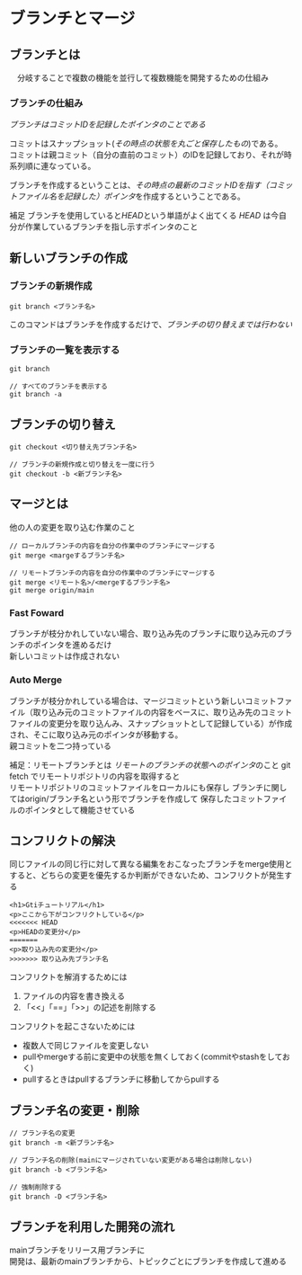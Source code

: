 # ブランチとマージ
## ブランチとは
　分岐することで複数の機能を並行して複数機能を開発するための仕組み

### ブランチの仕組み

*ブランチはコミットIDを記録したポインタのことである*

コミットはスナップショット(*その時点の状態を丸ごと保存したもの*)である。<br>
コミットは親コミット（自分の直前のコミット）のIDを記録しており、それが時系列順に連なっている。

ブランチを作成するということは、*その時点の最新のコミットIDを指す（コミットファイル名を記録した）ポインタ*を作成するということである。

補足
ブランチを使用していると*HEAD*という単語がよく出てくる
*HEAD* は今自分が作業しているブランチを指し示すポインタのこと

## 新しいブランチの作成
### ブランチの新規作成
```
git branch <ブランチ名>
```

このコマンドはブランチを作成するだけで、*ブランチの切り替えまでは行わない*

### ブランチの一覧を表示する
```
git branch

// すべてのブランチを表示する
git branch -a
```


## ブランチの切り替え
```
git checkout <切り替え先ブランチ名>

// ブランチの新規作成と切り替えを一度に行う
git checkout -b <新ブランチ名>
```

## マージとは
他の人の変更を取り込む作業のこと
```
// ローカルブランチの内容を自分の作業中のブランチにマージする
git merge <margeするブランチ名>

// リモートブランチの内容を自分の作業中のブランチにマージする
git merge <リモート名>/<mergeするブランチ名>
git merge origin/main
```

###  Fast Foward
ブランチが枝分かれしていない場合、取り込み先のブランチに取り込み元のブランチのポインタを進めるだけ<br>
新しいコミットは作成されない

### Auto Merge
ブランチが枝分かれしている場合は、マージコミットという新しいコミットファイル（取り込み元のコミットファイルの内容をベースに、取り込み先のコミットファイルの変更分を取り込んみ、スナップショットとして記録している）が作成され、そこに取り込み元のポインタが移動する。<br>
親コミットを二つ持っている

補足：リモートブランチとは
*リモートのブランチの状態へのポインタ*のこと
git fetch でリモートリポジトリの内容を取得すると<br>
リモートリポジトリのコミットファイルをローカルにも保存し
ブランチに関してはorigin/ブランチ名という形でブランチを作成して
保存したコミットファイルのポインタとして機能させている

## コンフリクトの解決
同じファイルの同じ行に対して異なる編集をおこなったブランチをmerge使用とすると、どちらの変更を優先するか判断ができないため、コンフリクトが発生する
```
<h1>Gtiチュートリアル</h1>
<p>ここから下がコンフリクトしている</p>
<<<<<<< HEAD
<p>HEADの変更分</p>
=======
<p>取り込み先の変更分</p>
>>>>>>> 取り込み先ブランチ名
```

コンフリクトを解消するためには
1. ファイルの内容を書き換える
2. 「<<」「==」「>>」の記述を削除する

コンフリクトを起こさないためには
* 複数人で同じファイルを変更しない
* pullやmergeする前に変更中の状態を無くしておく(commitやstashをしておく)
* pullするときはpullするブランチに移動してからpullする


## ブランチ名の変更・削除
```
// ブランチ名の変更
git branch -m <新ブランチ名>

// ブランチ名の削除(mainにマージされていない変更がある場合は削除しない)
git branch -b <ブランチ名>

// 強制削除する
git branch -D <ブランチ名>
```


## ブランチを利用した開発の流れ
mainブランチをリリース用ブランチに<br>
開発は、最新のmainブランチから、トピックごとにブランチを作成して進める


